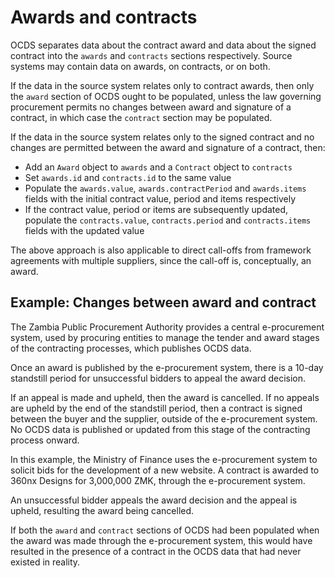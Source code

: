 # Awards and contracts

OCDS separates data about the contract award and data about the signed contract into the `awards` and `contracts` sections respectively. Source systems may contain data on awards, on contracts, or on both.

If the data in the source system relates only to contract awards, then only the `award` section of OCDS ought to be populated, unless the law governing procurement permits no changes between award and signature of a contract, in which case the `contract` section may be populated.

If the data in the source system relates only to the signed contract and no changes are permitted between the award and signature of a contract, then:

* Add an `Award` object to `awards` and a `Contract` object to `contracts`
* Set `awards.id` and `contracts.id` to the same value
* Populate the `awards.value`, `awards.contractPeriod` and `awards.items` fields with the initial contract value, period and items respectively
* If the contract value, period or items are subsequently updated, populate the `contracts.value`, `contracts.period` and `contracts.items` fields with the updated value

The above approach is also applicable to direct call-offs from framework agreements with multiple suppliers, since the call-off is, conceptually, an award.

## Example: Changes between award and contract

The Zambia Public Procurement Authority provides a central e-procurement system, used by procuring entities to manage the tender and award stages of the contracting processes, which publishes OCDS data.

Once an award is published by the e-procurement system, there is a 10-day standstill period for unsuccessful bidders to appeal the award decision.

If an appeal is made and upheld, then the award is cancelled. If no appeals are upheld by the end of the standstill period, then a contract is signed between the buyer and the supplier, outside of the e-procurement system. No OCDS data is published or updated from this stage of the contracting process onward.

In this example, the Ministry of Finance uses the e-procurement system to solicit bids for the development of a new website. A contract is awarded to 360nx Designs for 3,000,000 ZMK, through the e-procurement system.

An unsuccessful bidder appeals the award decision and the appeal is upheld, resulting the award being cancelled.

If both the `award` and `contract` sections of OCDS had been populated when the award was made through the e-procurement system, this would have resulted in the presence of a contract in the OCDS data that had never existed in reality.
